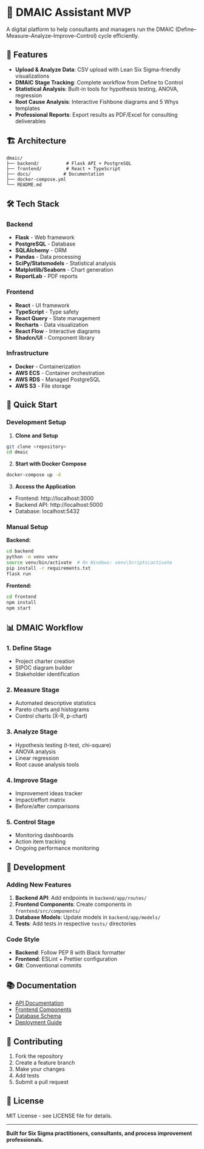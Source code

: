# 🎯 DMAIC Assistant MVP

A digital platform to help consultants and managers run the DMAIC (Define–Measure–Analyze–Improve–Control) cycle efficiently.

## 🚀 Features

- **Upload & Analyze Data**: CSV upload with Lean Six Sigma-friendly visualizations
- **DMAIC Stage Tracking**: Complete workflow from Define to Control
- **Statistical Analysis**: Built-in tools for hypothesis testing, ANOVA, regression
- **Root Cause Analysis**: Interactive Fishbone diagrams and 5 Whys templates
- **Professional Reports**: Export results as PDF/Excel for consulting deliverables

## 🏗️ Architecture

```
dmaic/
├── backend/          # Flask API + PostgreSQL
├── frontend/         # React + TypeScript
├── docs/            # Documentation
├── docker-compose.yml
└── README.md
```

## 🛠️ Tech Stack

### Backend
- **Flask** - Web framework
- **PostgreSQL** - Database
- **SQLAlchemy** - ORM
- **Pandas** - Data processing
- **SciPy/Statsmodels** - Statistical analysis
- **Matplotlib/Seaborn** - Chart generation
- **ReportLab** - PDF reports

### Frontend
- **React** - UI framework
- **TypeScript** - Type safety
- **React Query** - State management
- **Recharts** - Data visualization
- **React Flow** - Interactive diagrams
- **Shadcn/UI** - Component library

### Infrastructure
- **Docker** - Containerization
- **AWS ECS** - Container orchestration
- **AWS RDS** - Managed PostgreSQL
- **AWS S3** - File storage

## 🚀 Quick Start

### Development Setup

1. **Clone and Setup**
```bash
git clone <repository>
cd dmaic
```

2. **Start with Docker Compose**
```bash
docker-compose up -d
```

3. **Access the Application**
- Frontend: http://localhost:3000
- Backend API: http://localhost:5000
- Database: localhost:5432

### Manual Setup

**Backend:**
```bash
cd backend
python -m venv venv
source venv/bin/activate  # On Windows: venv\Scripts\activate
pip install -r requirements.txt
flask run
```

**Frontend:**
```bash
cd frontend
npm install
npm start
```

## 📊 DMAIC Workflow

### 1. Define Stage
- Project charter creation
- SIPOC diagram builder
- Stakeholder identification

### 2. Measure Stage
- Automated descriptive statistics
- Pareto charts and histograms
- Control charts (X̄-R, p-chart)

### 3. Analyze Stage
- Hypothesis testing (t-test, chi-square)
- ANOVA analysis
- Linear regression
- Root cause analysis tools

### 4. Improve Stage
- Improvement ideas tracker
- Impact/effort matrix
- Before/after comparisons

### 5. Control Stage
- Monitoring dashboards
- Action item tracking
- Ongoing performance monitoring

## 🔧 Development

### Adding New Features

1. **Backend API**: Add endpoints in `backend/app/routes/`
2. **Frontend Components**: Create components in `frontend/src/components/`
3. **Database Models**: Update models in `backend/app/models/`
4. **Tests**: Add tests in respective `tests/` directories

### Code Style

- **Backend**: Follow PEP 8 with Black formatter
- **Frontend**: ESLint + Prettier configuration
- **Git**: Conventional commits

## 📚 Documentation

- [API Documentation](docs/api.md)
- [Frontend Components](docs/frontend.md)
- [Database Schema](docs/database.md)
- [Deployment Guide](docs/deployment.md)

## 🤝 Contributing

1. Fork the repository
2. Create a feature branch
3. Make your changes
4. Add tests
5. Submit a pull request

## 📄 License

MIT License - see LICENSE file for details.

---

**Built for Six Sigma practitioners, consultants, and process improvement professionals.**